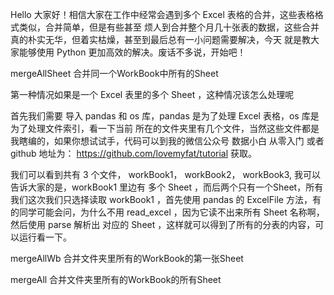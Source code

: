 Hello 大家好！相信大家在工作中经常会遇到多个 Excel 表格的合并，这些表格格式类似，合并简单，但是有些甚至
烦人到合并整个月几十张表的数据，这些合并真的朴实无华，但着实枯燥，甚至到最后总有一小问题需要解决，今天
就是教大家能够使用 Python 更加高效的解决。废话不多说，开始吧！

mergeAllSheet 合并同一个WorkBook中所有的Sheet

第一种情况如果是一个 Excel 表里的多个 Sheet ，这种情况该怎么处理呢

首先我们需要 导入 pandas 和 os 库，pandas 是为了处理 Excel 表格，os 库是为了处理文件索引，看一下当前
所在的文件夹里有几个文件，当然这些文件都是我瞎编的，如果你想试试手，代码可以到我的微信公众号 数据小白
从零入门 或者 github 地址为： https://github.com/lovemyfat/tutorial 获取。

我们可以看到共有 3 个文件， workBook1， workBook2， workBook3, 我可以告诉大家的是，workBook1 里边有
多个 Sheet ，而后两个只有一个Sheet，所有我们这次我们只选择读取 workBook1 ，首先使用 pandas 的 ExcelFile
方法，有的同学可能会问，为什么不用 read_excel ，因为它读不出来所有 Sheet 名称啊，然后使用 parse 解析出
对应的 Sheet ，这样就可以得到了所有的分表的内容，可以运行看一下。

mergeAllWb    合并文件夹里所有的WorkBook的第一张Sheet

mergeAll      合并文件夹里所有的WorkBook的所有Sheet
